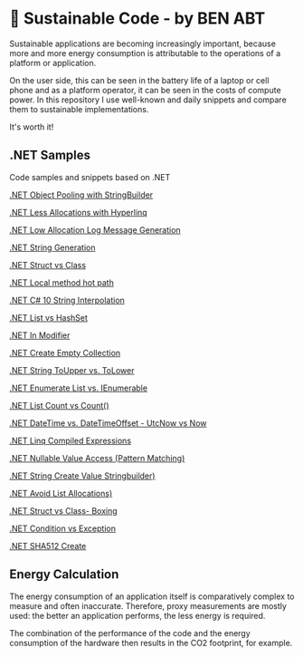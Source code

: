 # 🌳 Sustainable Code - by BEN ABT

Sustainable applications are becoming increasingly important, because more and more energy consumption is attributable to the operations of a platform or application.

On the user side, this can be seen in the battery life of a laptop or cell phone and as a platform operator, it can be seen in the costs of compute power.
In this repository I use well-known and daily snippets and compare them to sustainable implementations.

It's worth it!

## .NET Samples

Code samples and snippets based on .NET

[.NET Object Pooling with StringBuilder](csharp/stringbuilder-pooled)

[.NET Less Allocations with Hyperlinq](csharp/hyperlinq-tolist)

[.NET Low Allocation Log Message Generation](csharp/log-messages-source-code-generator)

[.NET String Generation](csharp/random-string)

[.NET Struct vs Class](csharp/struct-vs-class)

[.NET Local method hot path](csharp/local-method-hotpath)

[.NET C# 10 String Interpolation](csharp/csharp10-string-interpolation)

[.NET List vs HashSet](csharp/list-vs-hashset)

[.NET In Modifier](csharp/in-parameter)

[.NET Create Empty Collection](csharp/create-empty-collection)

[.NET String ToUpper vs. ToLower](csharp/tolower-vs-toupper)

[.NET Enumerate List vs. IEnumerable](csharp/list-vs-ienumerable-enumerate)

[.NET List Count vs Count()](csharp/list-count-property-vs-count-method)

[.NET DateTime vs. DateTimeOffset - UtcNow vs Now](csharp/datime-now-vs-utcnow)

[.NET Linq Compiled Expressions](csharp/linq-expression-compile)

[.NET Nullable Value Access (Pattern Matching)](csharp/nullable-value-access)

[.NET String Create Value Stringbuilder)](csharp/valuestringbuilder)

[.NET Avoid List Allocations)](csharp/avoid-list-allocations)

[.NET Struct vs Class- Boxing](csharp/struct-vs-class-boxing)

[.NET Condition vs Exception](csharp/condition-vs-exception)

[.NET SHA512 Create](csharp/Sha512-Create-Speed)

## Energy Calculation

The energy consumption of an application itself is comparatively complex to measure and often inaccurate. Therefore, proxy measurements are mostly used: the better an application performs, the less energy is required.

The combination of the performance of the code and the energy consumption of the hardware then results in the CO2 footprint, for example.



